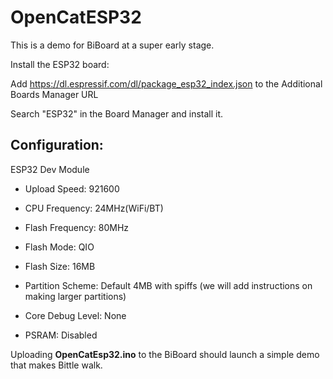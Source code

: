 # OpenCatESP32

This is a demo for BiBoard at a super early stage.

Install the ESP32 board:

Add https://dl.espressif.com/dl/package_esp32_index.json to the Additional Boards Manager URL

Search "ESP32" in the Board Manager and install it.


## Configuration:

ESP32 Dev Module

* Upload Speed: 921600

* CPU Frequency: 24MHz(WiFi/BT)

* Flash Frequency: 80MHz

* Flash Mode: QIO

* Flash Size: 16MB

* Partition Scheme: Default 4MB with spiffs (we will add instructions on making larger partitions)

* Core Debug Level: None

* PSRAM: Disabled

Uploading **OpenCatEsp32.ino** to the BiBoard should launch a simple demo that makes Bittle walk. 




 
